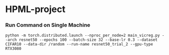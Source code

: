 # HPML-project

### Run Command on Single Machine
```
python -m torch.distributed.launch --nproc_per_node=2 main_vicreg.py --arch resnet50 --epochs 100 --batch-size 32 --base-lr 0.3 --dataset CIFAR10 --data-dir /random --run-name resnet50_trial_2 --gpu-type RTX3080
```
